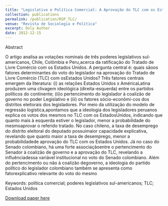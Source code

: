 ```yaml
---
title: "Legislativo e Política Comercial: A Aprovação do TLC com os Estados Unidos nos Legislativos Sul-Americanos"
collection: publications
permalink: /publication/RSP_TLC/
venue: "Revista de Sociologia e Política"
excerpt: Only Author
date: 2012-12-15
---
```


Abstract

O artigo analisa as votações nominais de três poderes legislativos sul-americanos, Chile, Colômbia e Peru,acerca da ratificação do Tratado de Livre Comércio com os Estados Unidos. A pergunta central é: quais sãoos fatores determinantes do voto do legislador na aprovação do Tratado de Livre Comércio (TLC) com osEstados Unidos? Três fatores centrais emergem da literatura: (i) as relações Estados Unidos x AméricaLatina produzem uma clivagem ideológica (direita-esquerda) entre os partidos políticos do continente; (ii)o pertencimento do legislador à coalizão de governo no poder Legislativo e (iii) os fatores sócio-econômi-cos dos distritos eleitorais dos legisladores. Por meio da utilização do modelo de regressão logística,apontamos que a ideologia dos legisladores peruanos explica os votos dos mesmos no TLC com os EstadosUnidos, indicando que quanto mais à esquerda estiver o legislador, menor a probabilidade do mesmoaprovar o referido tratado. No caso chileno, a taxa de desemprego do distrito eleitoral do deputado possuimaior capacidade explicativa, revelando que quanto maior a taxa de desemprego, menor a probabilidadede aprovação do TLC com os Estados Unidos. Já no caso do Senado colombiano, há uma forte associaçãoentre o pertencimento do Senador à coalizão de governo e a aprovação do TLC, revelando a influênciadessa variável institucional no voto do Senado colombiano. Além do pertencimento ou não à coalizão degoverno, a ideologia do partido político do legislador colombiano também se apresenta como fatorexplicativo relevante do voto do mesmo

Keywords: política comercial; poderes legislativos sul-americanos; TLC; Estados Unidos


[Download paper here](https://revistas.ufpr.br/rsp/article/view/34425/21349)
